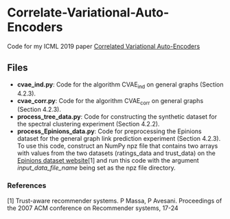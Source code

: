# Correlate-Variational-Auto-Encoders
Code for my ICML 2019 paper [Correlated Variational Auto-Encoders](https://arxiv.org/abs/1905.05335)

## Files
- **cvae_ind.py**: Code for the algorithm CVAE<sub>ind</sub> on general graphs (Section 4.2.3).
- **cvae_corr.py**: Code for the algorithm CVAE<sub>corr</sub> on general graphs (Section 4.2.3).
- **process_tree_data.py**: Code for constructing the synthetic dataset for the spectral clustering experiment (Section 4.2.2).
- **process_Epinions_data.py**: Code for preprocessing the Epinions dataset for the general graph link prediction experiment (Section 4.2.3). To use this code, construct an NumPy npz file that contains two arrays with values from the two datasets (ratings_data and trust_data) on the [Epinions dataset website](http://www.trustlet.org/downloaded_epinions.html)[1] and run this code with the argument *input_data_file_name* being set as the npz file directory.

### References

[1] Trust-aware recommender systems. P Massa, P Avesani. Proceedings of the 2007 ACM conference on Recommender systems, 17-24

